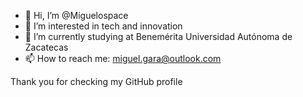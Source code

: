 - 👋 Hi, I’m @Miguelospace
- 👀 I’m interested in tech and innovation
- 🌱 I’m currently studying at Benemérita Universidad Autónoma de Zacatecas
- 📫 How to reach me: miguel.gara@outlook.com

Thank you for checking my GitHub profile
